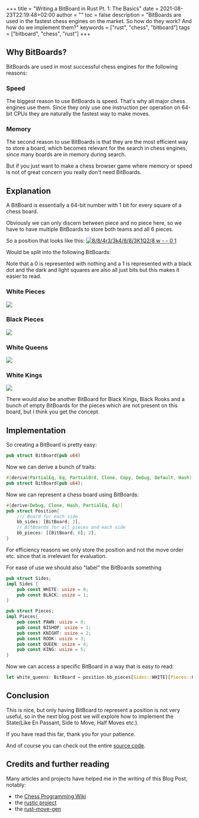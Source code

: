 +++
title =  "Writing a BitBoard in Rust Pt. 1: The Basics"
date = 2021-08-23T22:19:48+02:00
author = ""
toc = false
description = "BitBoards are used in the fastest chess engines on the market. So how do they work? And how do we implement them?"
keywords = ["rust", "chess", "bitboard"]
tags = ["bitboard", "chess", "rust"]
+++


## Why BitBoards?

BitBoards are used in most successful chess engines for the following reasons:

### Speed

The biggest reason to use BitBoards is speed. That's why all major chess engines use them.
Since they only use one instruction per operation on 64-bit CPUs they are naturally the fastest way to make moves.

### Memory

The second reason to use BitBoards is that they are the most efficient way to store a board,
which becomes relevant for the search in chess engines, since many boards are in memory during search.

But if you just want to make a chess browser game where memory or speed is not of great concern you really don't need BitBoards.

## Explanation

A BitBoard is essentially a 64-bit number with 1 bit for every square of a chess board.

Obviously we can only discern between piece and no piece here, so we have to have multiple BitBoards to store both teams
and all 6 pieces.

So a position that looks like this:
[![8/8/4r3/3k4/8/8/3K1Q2/8 w - - 0 1](./images/chess_position_1.jpg)](https://lichess.org/editor/8/8/4r3/3k4/8/8/3K1Q2/8_w_-_-_0_1)

Would be split into the following BitBoards:

Note that a 0 is represented with nothing and a 1 is represented with a black dot and the dark and light squares are also all just bits but this makes it easier to read.

### White Pieces

![](./images/chess_position_1_pieces_0.png)

### Black Pieces

![](./images/chess_position_1_pieces_1.png)

### White Queens

![](./images/chess_position_1_white_queens.png)

### White Kings

![](./images/chess_position_1_white_kings.jpg)

There would also be another BitBoard for Black Kings, Black Rooks and a bunch of empty BitBoards for the pieces which are not present on this board, but I think you get the concept.

## Implementation

So creating a BitBoard is pretty easy:

```rust
pub struct BitBoard(pub u64)
```

Now we can derive a bunch of traits:

```rust
#[derive(PartialEq, Eq, PartialOrd, Clone, Copy, Debug, Default, Hash)]
pub struct BitBoard(pub u64);
```

Now we can represent a chess board using BitBoards:

```rust
#[derive(Debug, Clone, Hash, PartialEq, Eq)]
pub struct Position{
    /// Board for each side
    bb_sides: [BitBoard; 2],
    // BitBoards for all pieces and each side
    bb_pieces: [[BitBoard; 6]; 2],
}
```

For efficiency reasons we only store the position and not the move order etc. since that is irrelevant for evaluation.

For ease of use we should also "label" the BitBoards something

```rust
pub struct Sides;
impl Sides {
    pub const WHITE: usize = 0;
    pub const BLACK: usize = 1;
}

pub struct Pieces;
impl Pieces{
    pub const PAWN: usize = 0;
    pub const BISHOP: usize = 1;
    pub const KNIGHT: usize = 2;
    pub const ROOK: usize = 3;
    pub const QUEEN: usize = 4;
    pub const KING: usize = 5;
}
```

Now  we can access a specific BitBoard in a way that is easy to read:

```rust
let white_queens: BitBoard = position.bb_pieces[Sides::WHITE][Pieces::QUEEN]; 
```

## Conclusion

This is nice, but only having BitBoard to represent a position is not very useful, so in the next blog post
we will explore how to implement the State(Like En Passant, Side to Move, Half Moves etc.). 

If you have read this far, thank you for your patience.

And of course you can check out the entire [source code](https://github.com/Nereuxofficial/BitBoard).

## Credits and further reading

Many articles and projects have helped me in the writing of this Blog Post, notably:

- the [Chess Programming Wiki](https://www.chessprogramming.org/Bitboards)
- the [rustic project](https://rustic-chess.org/)
- the [rust-move-gen](https://github.com/peterellisjones/rust_move_gen)
